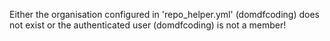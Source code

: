 Either the organisation configured in 'repo_helper.yml' (domdfcoding) does not exist or the authenticated user (domdfcoding) is not a member!
